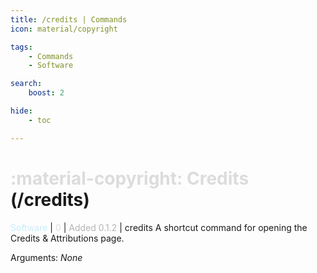 ```yaml
---
title: /credits | Commands
icon: material/copyright

tags:
    - Commands
    - Software

search:
    boost: 2

hide:
    - toc

---
```

# <p style="color: rgb(220,220,220); display: inline;">:material-copyright: Credits</p> (/credits)
<div style="display:inline;">
<p style="color: #C6EDFB; display: inline;">Software</p> | <p style="color: rgb(220,220,220); display: inline;">0</p> | <p style="color: rgb(180,180,180); display: inline;"> Added 0.1.2</p> | credits
</div>
A shortcut command for opening the Credits & Attributions page.

Arguments: _None_

<!-- ## See Also -->
<!-- * [:material-block-helper: /ban](/Commands/specifics/ban/) -->